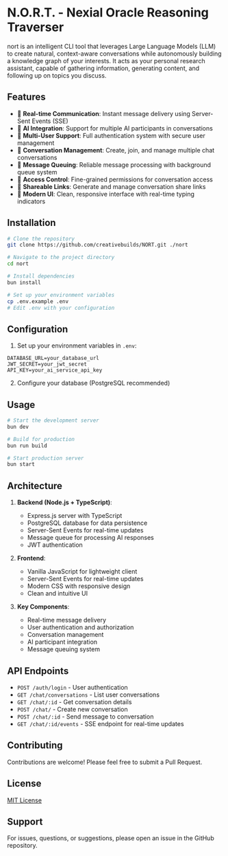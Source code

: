 # N.O.R.T. - Nexial Oracle Reasoning Traverser

nort is an intelligent CLI tool that leverages Large Language Models (LLM) to create natural, context-aware conversations while autonomously building a knowledge graph of your interests. It acts as your personal research assistant, capable of gathering information, generating content, and following up on topics you discuss.

## Features

- 🚀 **Real-time Communication**: Instant message delivery using Server-Sent Events (SSE)
- 🤖 **AI Integration**: Support for multiple AI participants in conversations
- 👥 **Multi-User Support**: Full authentication system with secure user management
- 💬 **Conversation Management**: Create, join, and manage multiple chat conversations
- 🔄 **Message Queuing**: Reliable message processing with background queue system
- 🔐 **Access Control**: Fine-grained permissions for conversation access
- 🔗 **Shareable Links**: Generate and manage conversation share links
- 🎨 **Modern UI**: Clean, responsive interface with real-time typing indicators

## Installation

```bash
# Clone the repository
git clone https://github.com/creativebuilds/NORT.git ./nort

# Navigate to the project directory
cd nort

# Install dependencies
bun install

# Set up your environment variables
cp .env.example .env
# Edit .env with your configuration
```

## Configuration

1. Set up your environment variables in `.env`:
```env
DATABASE_URL=your_database_url
JWT_SECRET=your_jwt_secret
API_KEY=your_ai_service_api_key
```

2. Configure your database (PostgreSQL recommended)

## Usage

```bash
# Start the development server
bun dev

# Build for production
bun run build

# Start production server
bun start
```

## Architecture

1. **Backend (Node.js + TypeScript)**:
   - Express.js server with TypeScript
   - PostgreSQL database for data persistence
   - Server-Sent Events for real-time updates
   - Message queue for processing AI responses
   - JWT authentication

2. **Frontend**:
   - Vanilla JavaScript for lightweight client
   - Server-Sent Events for real-time updates
   - Modern CSS with responsive design
   - Clean and intuitive UI

3. **Key Components**:
   - Real-time message delivery
   - User authentication and authorization
   - Conversation management
   - AI participant integration
   - Message queuing system

## API Endpoints

- `POST /auth/login` - User authentication
- `GET /chat/conversations` - List user conversations
- `GET /chat/:id` - Get conversation details
- `POST /chat/` - Create new conversation
- `POST /chat/:id` - Send message to conversation
- `GET /chat/:id/events` - SSE endpoint for real-time updates

## Contributing

Contributions are welcome! Please feel free to submit a Pull Request.

## License

[MIT License](LICENSE)

## Support

For issues, questions, or suggestions, please open an issue in the GitHub repository.
